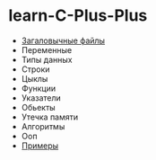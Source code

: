 # learn-C-Plus-Plus

* [Загаловычные файлы](md/headers.md)
* Переменные
* Типы данных
* Строки
* Цыклы
* Функции
* Указатели
* Обьекты
* Утечка памяти
* Алгоритмы
* Ооп
* [Примеры](md/examples.md)
